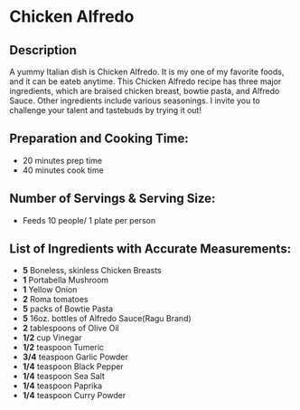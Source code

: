  # Chicken Alfredo
 
 ## Description
 A yummy Italian dish is Chicken Alfredo. It is my one of my favorite foods, and it can be eateb anytime. This Chicken Alfredo recipe has three major ingredients, which are braised chicken breast, bowtie pasta, and Alfredo Sauce. Other ingredients include various seasonings. I invite you to challenge your talent and tastebuds by trying it out!
 
 ## Preparation and Cooking Time:
 * 20 minutes prep time
 * 40 minutes cook time
 
 ## Number of Servings & Serving Size:
 * Feeds 10 people/ 1 plate per person
 
 ## List of Ingredients with Accurate Measurements:
 * **5** Boneless, skinless Chicken Breasts
 * **1** Portabella Mushroom
 * **1** Yellow Onion
 * **2** Roma tomatoes
 * **5** packs of Bowtie Pasta
 * **5** 16oz. bottles of Alfredo Sauce(Ragu Brand)
 * **2** tablespoons of Olive Oil
 * **1/2** cup Vinegar
 * **1/2** teaspoon Tumeric
 * **3/4** teaspoon Garlic Powder
 * **1/4** teaspoon Black Pepper
 * **1/4** teaspoon Sea Salt
 * **1/4** teaspoon Paprika
 * **1/4** teaspoon Curry Powder
